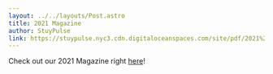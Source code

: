 ```yaml
---
layout: ../../layouts/Post.astro
title: 2021 Magazine
author: StuyPulse
link: https://stuypulse.nyc3.cdn.digitaloceanspaces.com/site/pdf/2021%20Magazine%20Final.pdf
---
```

Check out our 2021 Magazine right [here](https://stuypulse.nyc3.cdn.digitaloceanspaces.com/site/pdf/2021%20Magazine%20Final.pdf)!